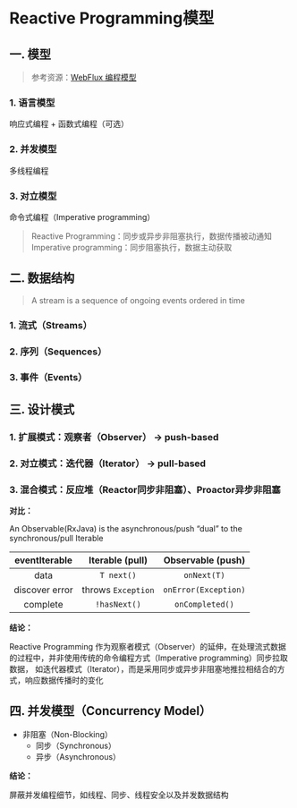 # Reactive Programming模型

## 一. 模型
> 参考资源：[WebFlux 编程模型](https://docs.spring.io/spring/docs/current/spring-framework-reference/web-reactive.html#webflux-programming-models)
### 1. 语言模型
响应式编程 + 函数式编程（可选）
### 2. 并发模型
多线程编程

### 3. 对立模型
命令式编程（Imperative programming）

> Reactive Programming：同步或异步非阻塞执行，数据传播被动通知<br>
> Imperative programming：同步阻塞执行，数据主动获取

## 二. 数据结构
> A stream is a sequence of ongoing events ordered in time
### 1. 流式（Streams）
### 2. 序列（Sequences）
### 3. 事件（Events）

## 三. 设计模式
### 1. 扩展模式：观察者（Observer） -> push-based
### 2. 对立模式：迭代器（Iterator） -> pull-based
### 3. 混合模式：反应堆（Reactor同步非阻塞）、Proactor异步非阻塞

**对比：**

An Observable(RxJava) is the asynchronous/push “dual” to the synchronous/pull Iterable

eventIterable|Iterable (pull)|Observable (push)
:--:|:--:|:--:
data|`T next()`|`onNext(T)`
discover error|throws `Exception`|`onError(Exception)`
complete|`!hasNext()`|`onCompleted()`

**结论：**

Reactive Programming 作为观察者模式（Observer）的延伸，在处理流式数据的过程中，并非使用传统的命令编程方式（Imperative programming）同步拉取数据，
如迭代器模式（Iterator），而是采用同步或异步非阻塞地推拉相结合的方式，响应数据传播时的变化

## 四. 并发模型（Concurrency Model）

* 非阻塞（Non-Blocking）
    * 同步（Synchronous）
    * 异步（Asynchronous）

**结论：**

屏蔽并发编程细节，如线程、同步、线程安全以及并发数据结构








<comment/>